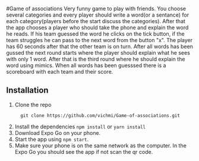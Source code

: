 #Game of associations
Very funny game to play with friends. You choose several categories and every player should write a word(or a sentance) for each category(players before the start discuss the categories). After that the app chooses a player who should take the phone and explain the word he reads. If his team guessed the word he clicks on the tick button, if the team struggles he can pass to the next word from the button "x". 
The player has 60 seconds after that the other team is on turn. After all words has been gussed the next round starts where the player should explain what he sees with only 1 word. After that is the third round where he should explain the word using mimics. When all words has been guesssed there is a scoreboard with each team and their score.

## Installation
1. Clone the repo
     ```
       git clone https://github.com/vichmi/Game-of-associations.git
     ```
3. Install the dependencies `npm install` or `yarn install`
4. Download Expo Go on your phone.
5. Start the app using `npm start`.
6. Make sure your phone is on the same network as the computer. In the Expo Go you should see the app if not scan the qr code. 

   
